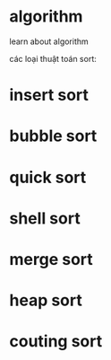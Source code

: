 # algorithm
learn about algorithm

các loại thuật toán sort:
# insert sort
# bubble sort
# quick sort
# shell sort
# merge sort
# heap sort
# couting sort



